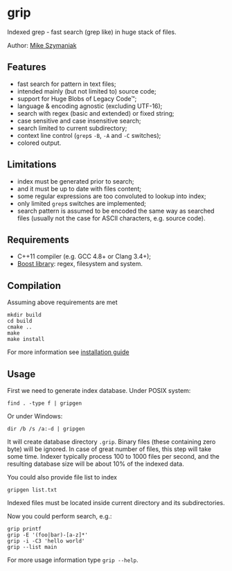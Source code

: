 # grip
Indexed grep - fast search (grep like) in huge stack of files.

Author: [Mike Szymaniak](http://sc0ty.pl)

## Features
- fast search for pattern in text files;
- intended mainly (but not limited to) source code;
- support for Huge Blobs of Legacy Code&trade;;
- language & encoding agnostic (excluding UTF-16);
- search with regex (basic and extended) or fixed string;
- case sensitive and case insensitive search;
- search limited to current subdirectory;
- context line control (`grep`s `-B`, `-A` and `-C` switches);
- colored output.

## Limitations
- index must be generated prior to search;
- and it must be up to date with files content;
- some regular expressions are too convoluted to lookup into index;
- only limited `grep`s switches are implemented;
- search pattern is assumed to be encoded the same way as searched files (usually not the case for ASCII characters, e.g. source code).

## Requirements
- C++11 compiler (e.g. GCC 4.8+ or Clang 3.4+);
- [Boost library](http://www.boost.org): regex, filesystem and system.

## Compilation
Assuming above requirements are met
```
mkdir build
cd build
cmake ..
make
make install
```
For more information see [installation guide](doc/INSTALL.md)

## Usage
First we need to generate index database.
Under POSIX system:
```
find . -type f | gripgen
```
Or under Windows:
```
dir /b /s /a:-d | gripgen
```
It will create database directory `.grip`. Binary files (these containing zero byte) will be ignored.
In case of great number of files, this step will take some time. Indexer typically process 100 to 1000 files per second, and the resulting database size will be about 10% of the indexed data.

You could also provide file list to index
```
gripgen list.txt
```
Indexed files must be located inside current directory and its subdirectories.

Now you could perform search, e.g.:
```
grip printf
grip -E '(foo|bar)-[a-z]*'
grip -i -C3 'hello world'
grip --list main
```
For more usage information type `grip --help`.
